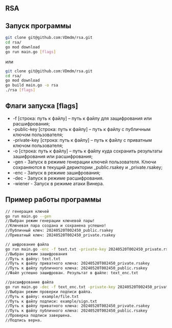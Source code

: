## RSA

## Запуск программы
```sh
git clone git@github.com:VDmdm/rsa.git
cd rsa/
go mod download
go run main.go [flags]
```
или
```sh
git clone git@github.com:VDmdm/rsa.git
cd rsa/
go mod download
go build main.go -o rsa
./rsa [flags]
```
## Флаги запуска [flags]
- -f [строка: путь к файлу] – путь к файлу для защифрования или расшифрования;
- -public-key [строка: путь к файлу] – путь к файлу с публичным ключом пользователя;
- -private-key [строка: путь к файлу] – путь к файлу с приватным ключом пользователя;
- -o [строка: путь к файлу] – путь к файлу куда сохранить результаты зашифрования или расшифрования;
- -gen - Запуск в режиме генерации ключей пользователя.  Ключи сохраняются в текущий дериктории <timestamp>_public.rsakey и <timestamp>_private.rsakey;
- -enc - Запуск в режиме зашифрования;
- -dec - Запуск в режиме расшифрования.
- -wiener - Запуск в режиме атаки Винера.

## Пример работы программы
```sh
// генерация ключей
go run main.go --gen
//Выбран режим генерации ключевой пары!
//Ключевая пара создана и сохранена успешно!
//Публичный ключ: 20240520T002450_public.rsakey
//Приватный ключ: 20240520T002450_private.rsakey

// шифрование файла
go run main.go -enc -f text.txt -private-key 20240520T002450_private.rsakey -public-key 20240520T002450_public.rsakey -o text_enc.txt
//Выбран режим зашифрования
//Путь к файлу: text.txt
//Путь к файлу приватного ключа: 20240520T002450_private.rsakey
//Путь к файлу публичного ключа: 20240520T002450_public.rsakey
//Файл успешно зашифрован. Результат в файле: text_enc.txt

//расшифрование файла
go run main.go -dec -f text_enc.txt -private-key 20240520T002450_private.rsakey -public-key 20240520T002450_public.rsakey -o text_dec.txt
//Выбран режим проверки подписи файла.
//Путь к файлу: example/file.txt
//Путь к файлу подписи: example/sign.txt
//Путь к файлу приватного ключа: 20240520T002450_private.rsakey
//Путь к файлу публичного ключа: 20240520T002450_public.rsakey
//Проверка подписи завершена.
//Подпись верна.

```